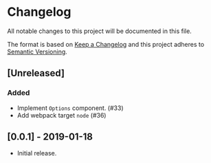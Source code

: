 # Changelog
All notable changes to this project will be documented in this file.

The format is based on [Keep a Changelog](http://keepachangelog.com/en/1.0.0/)
and this project adheres to [Semantic Versioning](http://semver.org/spec/v2.0.0.html).

## [Unreleased]
### Added
- Implement `Options` component. (#33)
- Add webpack target `node` (#36)

## [0.0.1] - 2019-01-18
- Initial release.
